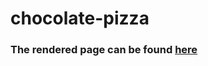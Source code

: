 # chocolate-pizza
### The rendered page can be found [here](https://jjescandor.github.io/chocolate-pizza/)
